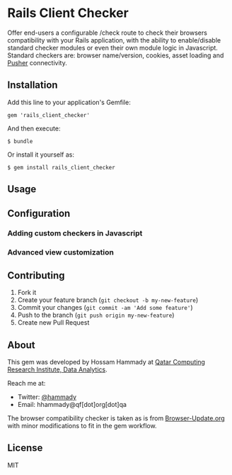 # Rails Client Checker

Offer end-users a configurable /check route to check their browsers compatibility with your Rails application,
with the ability to enable/disable standard checker modules or even their own module logic in Javascript.
Standard checkers are: browser name/version, cookies, asset loading and [Pusher](https://pusher.com) connectivity.

## Installation

Add this line to your application's Gemfile:

    gem 'rails_client_checker'

And then execute:

    $ bundle

Or install it yourself as:

    $ gem install rails_client_checker

## Usage

## Configuration

### Adding custom checkers in Javascript

### Advanced view customization

## Contributing

1. Fork it
2. Create your feature branch (`git checkout -b my-new-feature`)
3. Commit your changes (`git commit -am 'Add some feature'`)
4. Push to the branch (`git push origin my-new-feature`)
5. Create new Pull Request

## About
This gem was developed by Hossam Hammady at [Qatar Computing Research Institute, Data Analytics](http://da.qcri.org).

Reach me at:
* Twitter: [@hammady](http://www.twitter.com/hammady)
* Email: hhammady@qf[dot]org[dot]qa

The browser compatibility checker is taken as is from [Browser-Update.org](http://browser-update.org)
with minor modifications to fit in the gem workflow.

## License
MIT
